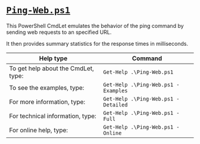 # [```Ping-Web.ps1```](./Ping-Web.ps1)

This PowerShell CmdLet emulates the behavior of the ping command by sending web requests to an specified URL.

It then provides summary statistics for the response times in milliseconds.

| Help type | Command |
|-----------|---------|
| To get help about the CmdLet, type: | ```Get-Help .\Ping-Web.ps1``` |
| To see the examples, type: | ```Get-Help .\Ping-Web.ps1 -Examples``` |
| For more information, type: | ```Get-Help .\Ping-Web.ps1 -Detailed``` |
| For technical information, type: | ```Get-Help .\Ping-Web.ps1 -Full``` |
| For online help, type: | ```Get-Help .\Ping-Web.ps1 -Online``` |
